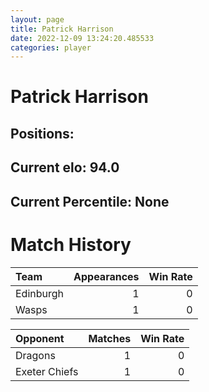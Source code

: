 ```yaml
---  
layout: page  
title: Patrick Harrison  
date: 2022-12-09 13:24:20.485533  
categories: player  
---
```

# Patrick Harrison

## Positions: 

## Current elo: 94.0

## Current Percentile: None

# Match History


| Team      |   Appearances |   Win Rate |
|:----------|--------------:|-----------:|
| Edinburgh |             1 |          0 |
| Wasps     |             1 |          0 |

| Opponent      |   Matches |   Win Rate |
|:--------------|----------:|-----------:|
| Dragons       |         1 |          0 |
| Exeter Chiefs |         1 |          0 |